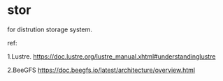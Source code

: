 # stor
for distrution storage system.

ref:

1.Lustre.
https://doc.lustre.org/lustre_manual.xhtml#understandinglustre

2.BeeGFS
https://doc.beegfs.io/latest/architecture/overview.html

